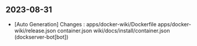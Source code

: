 
## 2023-08-31
 * [Auto Generation] Changes : apps/docker-wiki/Dockerfile apps/docker-wiki/release.json container.json wiki/docs/install/container.json (dockserver-bot[bot])
